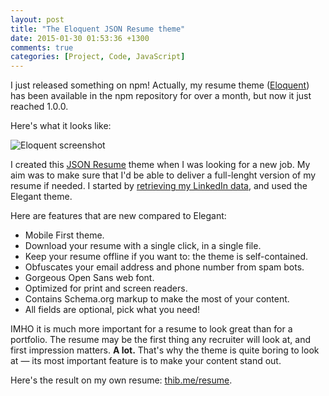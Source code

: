 ```yaml
---
layout: post
title: "The Eloquent JSON Resume theme"
date: 2015-01-30 01:53:36 +1300
comments: true
categories: [Project, Code, JavaScript]
---
```


I just released something on npm! Actually, my resume theme ([Eloquent](https://www.npmjs.com/package/jsonresume-theme-eloquent)) has been available in the npm repository for over a month, but now it just reached 1.0.0.

<!-- more -->

Here's what it looks like:

![Eloquent screenshot](https://raw.githubusercontent.com/thibaudcolas/jsonresume-theme-eloquent/master/raw/theme-screenshot.png)

I created this [JSON Resume](https://jsonresume.org/) theme when I was looking for a new job. My aim was to make sure that I'd be able to deliver a full-lenght version of my resume if needed. I started by [retrieving my LinkedIn data](https://github.com/JMPerez/linkedin-to-json-resume), and used the Elegant theme.

Here are features that are new compared to Elegant:

* Mobile First theme.
* Download your resume with a single click, in a single file.
* Keep your resume offline if you want to: the theme is self-contained.
* Obfuscates your email address and phone number from spam bots.
* Gorgeous Open Sans web font.
* Optimized for print and screen readers.
* Contains Schema.org markup to make the most of your content.
* All fields are optional, pick what you need!

IMHO it is much more important for a resume to look great than for a portfolio. The resume may be the first thing any recruiter will look at, and first impression matters. **A lot.** That's why the theme is quite boring to look at — its most important feature is to make your content stand out.

Here's the result on my own resume: [thib.me/resume](https://thib.me/resume).
